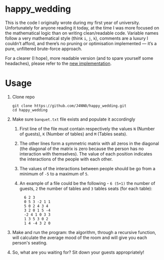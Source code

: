 # happy_wedding

This is the code I originally wrote during my first year of university. Unfortunately for anyone reading it today, at the time I was more focused on the mathematical logic than on writing clean/readable code. Variable names follow a very mathematical style (think `i`, `j`, `k`), comments are a luxury I couldn’t afford, and there’s no pruning or optimisation implemented — it’s a pure, unfiltered brute-force approach.

For a clearer (I hope), more readable version (and to spare yourself some headaches), please refer to the [new implementation](https://github.com/J4NN0/happy-wedding/blob/master/js/seating-optimizer.js).

# Usage

1. Clone repo

       git clone https://github.com/J4NN0/happy_wedding.git
       cd happy_wedding
       
2. Make sure `banquet.txt` file exists and populate it accordingly
 
   1. First line of the file must contain respectively the values `N` (Number of guests), `K` (Number of tables) and `M` (Tables seats).
   2. The other lines form a symmetric matrix with all zeros in the diagonal (the diagonal of the matrix is zero because the person has no interaction with themselves). The value of each position indicates the interactions of the people with each other.
   3. The values of the interactions between people should be go from a minimum of `-5` to a maximum of `5`.
   4. An example of a file could be the following - `6 (5+1)` the number of guests, `2` the number of tables and `3` tables seats (for each table):
  
            6 2 3
            0 5 3 -2 1 1
            5 0 2 4 3 4
            3 2 0 1 5 -4
            -2 4 1 0 3 3
            1 3 5 3 0 2
            1 4 -4 3 2 0

3. Make and run the program: the algorithm, through a recursive function, will calculate the average mood of the room and will give you each person's seating.
4. So, what are you waiting for? Sit down your guests appropriately!

